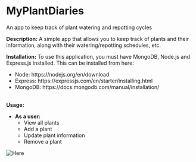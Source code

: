 # MyPlantDiaries
An app to keep track of plant watering and repotting cycles

<strong>Description:</strong>
A simple app that allows you to keep track of plants and their information, along with their watering/repotting schedules, etc.

<strong>Installation:</strong>
To use this application, you must have MongoDB, Node.js and Express.js installed. This can be installed from here:

<ul>
  <li>Node: https://nodejs.org/en/download</li>
  <li>Express: https://expressjs.com/en/starter/installing.html </li>
  <li>MongoDB: https://docs.mongodb.com/manual/installation/ </li>
</ul>

<br>
<strong>Usage:</strong>
<ul>
  <li><strong>As a user:</strong> 
    <ul>
      <li> View all plants </li>
      <li> Add a plant </li>
      <li> Update plant information </li>
      <li> Remove a plant </li>
    </ul>
</ul>

![Here](https://gifs.com/gif/plantgif-lx06w1)

